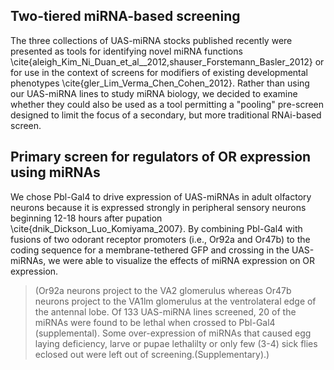 ## Two-tiered miRNA-based screening

The three collections of UAS-miRNA stocks published recently were presented as tools for identifying novel miRNA functions \cite{aleigh_Kim_Ni_Duan_et_al__2012,shauser_Forstemann_Basler_2012} or for use in the context of screens for modifiers of existing developmental phenotypes \cite{gler_Lim_Verma_Chen_Cohen_2012}. Rather than using our UAS-miRNA lines to study miRNA biology, we decided to examine whether they could also be used as a tool permitting a "pooling" pre-screen designed to limit the focus of a secondary, but more traditional RNAi-based screen.

## Primary screen for regulators of OR expression using miRNAs

We chose Pbl-Gal4 to drive expression of UAS-miRNAs in adult olfactory neurons because it is expressed strongly in peripheral sensory neurons beginning 12-18 hours after pupation \cite{dnik_Dickson_Luo_Komiyama_2007}. By combining Pbl-Gal4 with fusions of two odorant receptor promoters (i.e., Or92a and Or47b) to the coding sequence for a membrane-tethered GFP and crossing in the UAS-miRNAs, we were able to visualize the effects of miRNA expression on OR expression.

> (Or92a neurons project to the VA2 glomerulus whereas Or47b neurons project to the VA1lm glomerulus at the ventrolateral edge of the antennal lobe. Of 133 UAS-miRNA lines screened, 20 of the miRNAs were found to be lethal when crossed to Pbl-Gal4 (supplemental). Some over-expression of miRNAs that caused egg laying deficiency, larve or pupae lethalilty or only few (3-4) sick flies eclosed out were left out of screening.(Supplementary).)
